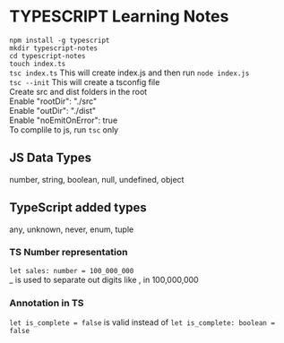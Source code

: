# TYPESCRIPT Learning Notes

`npm install -g typescript` <br/>
`mkdir typescript-notes` <br/>
`cd typescript-notes` <br/>
`touch index.ts` <br/>
`tsc index.ts` This will create index.js and then run `node index.js` <br/>
`tsc --init` This will create a tsconfig file <br/>
Create src and dist folders in the root <br/>
Enable "rootDir": "./src" <br/>
Enable "outDir": "./dist" <br/>
Enable "noEmitOnError": true <br/>
To complile to js, run `tsc` only <br/>

## JS Data Types
number, string, boolean, null, undefined, object
## TypeScript added types
any, unknown, never, enum, tuple
### TS Number representation
`let sales: number = 100_000_000` <br/>
_ is used to separate out digits like , in 100,000,000 <br/>
### Annotation in TS
`let is_complete = false` is valid instead of `let is_complete: boolean = false`
